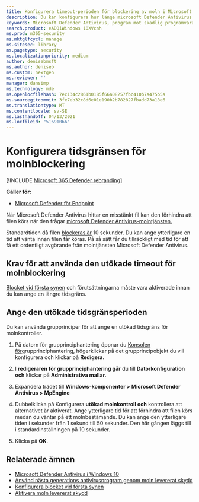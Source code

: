 ```yaml
---
title: Konfigurera timeout-perioden för blockering av moln i Microsoft Defender Antivirus
description: Du kan konfigurera hur länge microsoft Defender Antivirus blockerar en fil från att köras medan du väntar på att molnen ska fastställas i molnet.
keywords: Microsoft Defender Antivirus, program mot skadlig programvara, säkerhet, defender, moln, tidsgräns, blockering, punkt, sekunder
search.product: eADQiWindows 10XVcnh
ms.prod: m365-security
ms.mktglfcycl: manage
ms.sitesec: library
ms.pagetype: security
ms.localizationpriority: medium
author: denisebmsft
ms.author: deniseb
ms.custom: nextgen
ms.reviewer: ''
manager: dansimp
ms.technology: mde
ms.openlocfilehash: 7ec134c2861b0185f66a08257fbc410b7a475b5a
ms.sourcegitcommit: 3fe7eb32c8d6e01e190b2b782827fbadd73a18e6
ms.translationtype: MT
ms.contentlocale: sv-SE
ms.lasthandoff: 04/13/2021
ms.locfileid: "51691066"
---
```

# <a name="configure-the-cloud-block-timeout-period"></a>Konfigurera tidsgränsen för molnblockering

[!INCLUDE [Microsoft 365 Defender rebranding](../../includes/microsoft-defender.md)]


**Gäller för:**

- [Microsoft Defender för Endpoint](/microsoft-365/security/defender-endpoint/)

När Microsoft Defender Antivirus hittar en misstänkt fil kan den förhindra att filen körs när den frågar [microsoft Defender Antivirus-molntjänsten.](cloud-protection-microsoft-defender-antivirus.md)

Standardtiden då filen [blockeras är](configure-block-at-first-sight-microsoft-defender-antivirus.md) 10 sekunder. Du kan ange ytterligare en tid att vänta innan filen får köras. På så sätt får du tillräckligt med tid för att få ett ordentligt avgörande från molntjänsten Microsoft Defender Antivirus.

## <a name="prerequisites-to-use-the-extended-cloud-block-timeout"></a>Krav för att använda den utökade timeout för molnblockering

[Blocket vid första synen](configure-block-at-first-sight-microsoft-defender-antivirus.md) och förutsättningarna måste vara aktiverade innan du kan ange en längre tidsgräns.

## <a name="specify-the-extended-timeout-period"></a>Ange den utökade tidsgränsperioden

Du kan använda grupprinciper för att ange en utökad tidsgräns för molnkontroller.

1. På datorn för grupprinciphantering öppnar du [Konsolen för](/previous-versions/windows/it-pro/windows-server-2008-R2-and-2008/cc731212(v=ws.11))grupprinciphantering, högerklickar på det grupprincipobjekt du vill konfigurera och klickar på **Redigera.**

2. I **redigeraren för grupprinciphantering går** du till **Datorkonfiguration och** klickar på **Administrativa mallar**.

3. Expandera trädet till **Windows-komponenter > Microsoft Defender Antivirus > MpEngine**

4. Dubbelklicka på Konfigurera **utökad molnkontroll och** kontrollera att alternativet är aktiverat. Ange ytterligare tid för att förhindra att filen körs medan du väntar på ett molnbestämande. Du kan ange den ytterligare tiden i sekunder från 1 sekund till 50 sekunder. Den här gången läggs till i standardinställningen på 10 sekunder.

5. Klicka på **OK**.

## <a name="related-topics"></a>Relaterade ämnen

- [Microsoft Defender Antivirus i Windows 10](microsoft-defender-antivirus-in-windows-10.md)
- [Använd nästa generations antivirusprogram genom moln levererat skydd](cloud-protection-microsoft-defender-antivirus.md)
- [Konfigurera blocket vid första synen](configure-block-at-first-sight-microsoft-defender-antivirus.md)
- [Aktivera moln levererat skydd](enable-cloud-protection-microsoft-defender-antivirus.md)